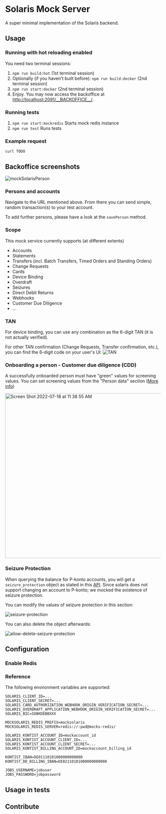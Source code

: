 # Solaris Mock Server

A super minimal implementation of the Solaris backend.

## Usage

### Running with hot reloading enabled

You need two terminal sessions:

1. `npm run build:hot` (1st terminal session)
2. Optionally (if you haven't built before): `npm run build:docker` (2nd terminal session)
3. `npm run start:docker` (2nd terminal session)
4. Enjoy. You may now access the backoffice at [http://localhost:2091/\_\_BACKOFFICE\_\_/](http://localhost:2091/__BACKOFFICE__/).

### Running tests

1. `npm run start:mockredis` Starts mock redis instance
2. `npm run test` Runs tests

### Example request

```
curl TODO
```

## Backoffice screenshots

![mockSolarisPerson](https://user-images.githubusercontent.com/47757191/189340823-2b200e6f-5068-4a32-8936-9b7b4d7ae38e.png)

### Persons and accounts

Navigate to the URL mentioned above. From there you can send simple, random transaction(s) to your test account.

To add further persons, please have a look at the `savePerson` method.

### Scope

This mock service currently supports (at different extents)

- Accounts
- Statements
- Transfers (incl. Batch Transfers, Timed Orders and Standing Orders)
- Change Requests
- Cards
- Device Binding
- Overdraft
- Seizures
- Direct Debit Returns
- Webhooks
- Customer Due Diligence
- ...

### TAN

For device binding, you can use any combination as the 6-digit TAN (it is not actually verified).

For other TAN confirmation (Change Requests, Transfer confirmation, etc.), you can find the 6-digit code on your user's UI:
![TAN](https://github.com/kontist/mock-solaris/blob/assets/tan.png)

### Onboarding a person - Customer due diligence (CDD)

A successfully onboarded person must have "green" values for screening values.
You can set screening values from the "Person data" section ([More info](https://docs.solarisbank.com/guides/get-started/digital-banking/onboard-person/#customer-due-diligence-cdd))

<img width="532" alt="Screen Shot 2022-07-18 at 11 38 55 AM" src="https://user-images.githubusercontent.com/6367201/179475427-58af2c02-b229-4cab-96a2-089f45356e60.png">

### Seizure Protection

When querying the balance for P-konto accounts, you will get a `seizure_protection` object as stated in this [API](https://docs.solarisgroup.com/api-reference/digital-banking/account-management/#tag/Accounts/paths/~1v1~1accounts~1{account_id}~1balance/get). Since solaris does not support changing an account to P-konto; we mocked the existence of seizure protection.

You can modify the values of seizure protection in this section:

![seizure-protection](https://user-images.githubusercontent.com/47757191/189342102-a69a6a30-bc25-4fc1-bf9a-ba6ee45a76ff.png)

You can also delete the object afterwards:

![allow-delete-seizure-protection](https://user-images.githubusercontent.com/47757191/189342305-284ebf13-af56-4166-b71a-8591eea0f82a.png)

## Configuration

### Enable Redis

### Reference

The following environment variables are supported:

```
SOLARIS_CLIENT_ID=...
SOLARIS_CLIENT_SECRET=...
SOLARIS_CARD_AUTHORIZATION_WEBHOOK_ORIGIN_VERIFICATION_SECRET=...
SOLARIS_OVERDRAFT_APPLICATION_WEBHOOK_ORIGIN_VERIFICATION_SECRET=...
SOLARIS_BIC=SOBKDEBBXXX

MOCKSOLARIS_REDIS_PREFIX=mocksolaris
MOCKSOLARIS_REDIS_SERVER=redis://:pwd@mocks-redis/

SOLARIS_KONTIST_ACCOUNT_ID=mockaccount_id
SOLARIS_KONTIST_ACCOUNT_CLIENT_ID=...
SOLARIS_KONTIST_ACCOUNT_CLIENT_SECRET=...
SOLARIS_KONTIST_BILLING_ACCOUNT_ID=mockaccount_billing_id

KONTIST_IBAN=DE01110101000000000000
KONTIST_DD_BILLING_IBAN=DE02110101000000000000

JOBS_USERNAME=jobuser
JOBS_PASSWORD=jobpassword
```

## Usage in tests

## Contribute
